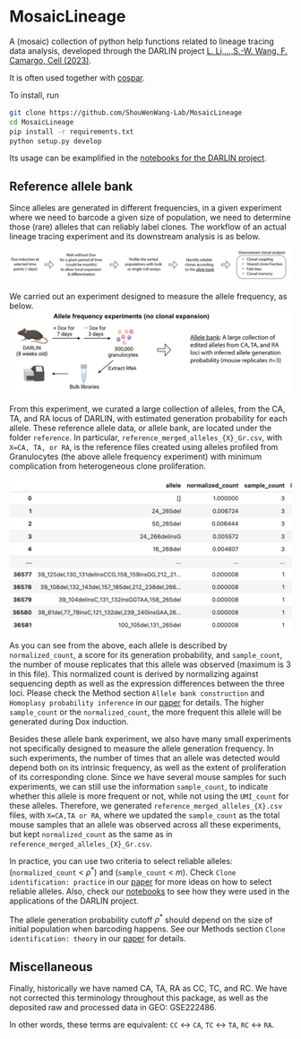 # MosaicLineage

A (mosaic) collection of python help functions related to lineage tracing data analysis, developed through the DARLIN project [L. Li,...,S.-W. Wang, F. Camargo, Cell (2023)](https://doi.org/10.1016/j.cell.2023.09.019).

It is often used together with [cospar](https://cospar.readthedocs.io/en/latest/index.html).

To install, run
```bash
git clone https://github.com/ShouWenWang-Lab/MosaicLineage
cd MosaicLineage
pip install -r requirements.txt
python setup.py develop
```

Its usage can be examplified in the [notebooks for the DARLIN project](https://github.com/ShouWenWang-Lab/DARLIN_notebooks).


## Reference allele bank

Since alleles are generated in different frequencies, in a given experiment where we need to barcode a given size of population, we need to determine those (rare) alleles that can reliably label clones. The workflow of an actual lineage tracing experiment and its downstream analysis is as below.

![Alt text](images/lineage_filtering_steps.png)

We carried out an experiment designed to measure the allele frequency, as below.
![Alt text](images/allele_bank_experiment.png)

From this experiment, we curated a large collection of alleles, from the CA, TA, and RA locus of DARLIN, with estimated generation probability for each allele. These reference allele data, or allele bank, are located under the folder `reference`. In particular, `reference_merged_alleles_{X}_Gr.csv`, with `X=CA, TA, or RA`, is the reference files created using alleles profiled from Granulocytes (the above allele frequency experiment) with minimum complication from heterogeneous clone proliferation.

![Alt text](images/reference_allele.png)

As you can see from the above, each allele is described by `normalized_count`, a score for its generation probability, and `sample_count`, the number of mouse replicates that this allele was observed (maximum is 3 in this file). This normalized count is derived by normalizing against sequencing depth as well as the expression differences between the three loci. Please check the Method section `Allele bank construction` and `Homoplasy probability inference` in our [paper](https://doi.org/10.1016/j.cell.2023.09.019) for details.  The higher `sample_count` or the `normalized_count`, the more frequent this allele will be generated during Dox induction.

Besides these allele bank experiment, we also have many small experiments not specifically designed to measure the allele generation frequency. In such experiments, the number of times that an allele was detected would depend both on its intrinsic frequency, as well as the extent of proliferation of its corresponding clone. Since we have several mouse samples for such experiments, we can still use the information `sample_count`, to indicate whether this allele is more frequent or not, while not using the `UMI_count` for these alleles. Therefore, we generated `reference_merged_alleles_{X}.csv` files, with `X=CA,TA or RA`, where we updated the `sample_count` as the total mouse samples that an allele was observed across all these experiments, but kept `normalized_count` as the same as in `reference_merged_alleles_{X}_Gr.csv`.

In practice, you can use two criteria to select reliable alleles: (`normalized_count` <  $\rho^*$) and (`sample_count` < $m$). Check `Clone identification: practice` in our [paper](https://doi.org/10.1016/j.cell.2023.09.019) for more ideas on how to select reliable alleles. Also, check our [notebooks](https://github.com/ShouWenWang-Lab/DARLIN_notebooks) to see how they were used in the applications of the DARLIN project. 

The allele generation probability cutoff $\rho^*$ should depend on the size of initial population when barcoding happens. See our Methods section `Clone identification: theory` in our [paper](https://doi.org/10.1016/j.cell.2023.09.019) for details.



## Miscellaneous

Finally, historically we have named CA, TA, RA as CC, TC, and RC. We have not corrected this terminology throughout this package, as well as the deposited raw and processed data in GEO: GSE222486.

In other words, these terms are equivalent: `CC` <-> `CA`, `TC` <-> `TA`, `RC` <-> `RA`.
